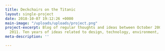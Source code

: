```yaml
---
title: Deckchairs on the Titanic
layout: single-project
date: 2018-10-07 19:12:26 +0000
main-image: "/uploads/uploads/project.png"
project-excerpt: Blog of regular thoughts and ideas between October 2001 and October
  2011. Ten years of ideas related to design, technology, environment, music and politics.
meta-description: ''

---
```

